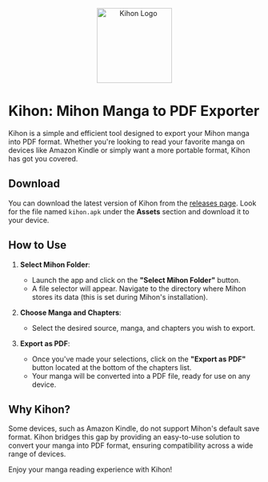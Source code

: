 <p align="center">
  <img src="https://github.com/user-attachments/assets/028d849b-f982-4cce-a578-9ab9dc9f49ee" alt="Kihon Logo" width="150"/>
</p>

# Kihon: Mihon Manga to PDF Exporter

Kihon is a simple and efficient tool designed to export your Mihon manga into PDF format. Whether you're looking to read your favorite manga on devices like Amazon Kindle or simply want a more portable format, Kihon has got you covered.

## Download

You can download the latest version of Kihon from the [releases page](https://github.com/tbvns/Kihon/releases/latest). Look for the file named `kihon.apk` under the **Assets** section and download it to your device.

## How to Use

1. **Select Mihon Folder**: 
   - Launch the app and click on the **"Select Mihon Folder"** button.
   - A file selector will appear. Navigate to the directory where Mihon stores its data (this is set during Mihon's installation).

2. **Choose Manga and Chapters**:
   - Select the desired source, manga, and chapters you wish to export.

3. **Export as PDF**:
   - Once you've made your selections, click on the **"Export as PDF"** button located at the bottom of the chapters list.
   - Your manga will be converted into a PDF file, ready for use on any device.

## Why Kihon?

Some devices, such as Amazon Kindle, do not support Mihon's default save format. Kihon bridges this gap by providing an easy-to-use solution to convert your manga into PDF format, ensuring compatibility across a wide range of devices.

Enjoy your manga reading experience with Kihon!
